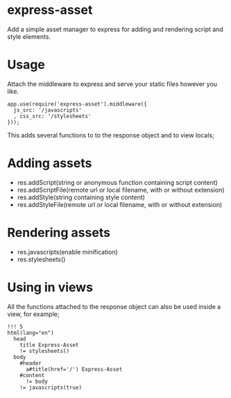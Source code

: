 express-asset
=============

Add a simple asset manager to express for adding and rendering script and style elements.

Usage
=====

Attach the middleware to express and serve your static files however you like.

    app.use(require('express-asset').middleware({
      js_src: '/javascripts'
      , css_src: '/stylesheets'
    }));

This adds several functions to to the response object and to view locals;

Adding assets
=============

* res.addScript(string or anonymous function containing script content)
* res.addScriptFile(remote url or local filename, with or without extension)
* res.addStyle(string containing style content)
* res.addStyleFile(remote url or local filename, with or without extension)

Rendering assets
================

* res.javascripts(enable minification)
* res.stylesheets()

Using in views
==============

All the functions attached to the response object can also be used inside a view, for example;

    !!! 5
    html(lang="en")
      head
        title Express-Asset
        != stylesheets()
      body
        #header
          a#title(href='/') Express-Asset
        #content
          != body
        != javascripts(true)